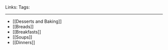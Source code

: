 Links: 
Tags: 

---

- [[Desserts and Baking]]
- [[Breads]]
- [[Breakfasts]]
- [[Soups]]
- [[Dinners]]